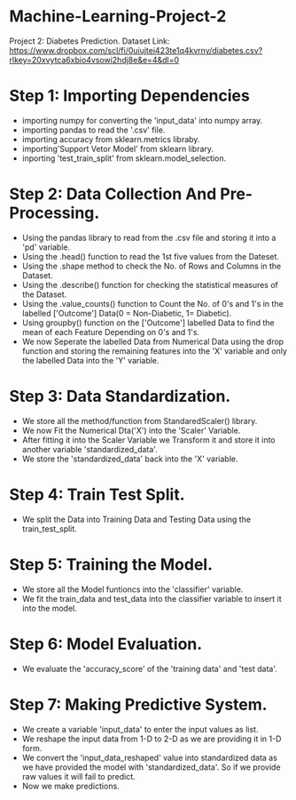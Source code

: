 # Machine-Learning-Project-2
Project 2: Diabetes Prediction.
Dataset Link: https://www.dropbox.com/scl/fi/0uiujtei423te1q4kvrny/diabetes.csv?rlkey=20xvytca6xbio4vsowi2hdj8e&e=4&dl=0 

# Step 1: Importing Dependencies
* importing numpy for converting the 'input_data' into numpy array.
* importing pandas to read the '.csv' file.
* importing accuracy from sklearn.metrics libraby.
* importing'Support Vetor Model' from sklearn library.
* inporting 'test_train_split' from sklearn.model_selection.

# Step 2: Data Collection And Pre-Processing.
* Using the pandas library to read from the .csv file and storing it into a 'pd' variable.
* Using the .head() function to read the 1st five values from the Dateset.
* Using the .shape method to check the No. of Rows and Columns in the Dataset.
* Using the .describe() function for checking the statistical measures of the Dataset.
* Using the .value_counts() function to Count the No. of 0's and 1's in the labelled ['Outcome'] Data(0 = Non-Diabetic, 1= Diabetic).
* Using groupby() function on the ['Outcome'] labelled Data to find the mean of each Feature Depending on 0's and 1's.
* We now Seperate the labelled Data from Numerical Data using the drop function and storing the remaining features into the 'X' variable and only the labelled Data into the 'Y' variable.

# Step 3: Data Standardization.
* We store all the method/function from StandaredScaler() library.
* We now Fit the Numerical Dta('X') into the 'Scaler' Variable.
* After fitting it into the Scaler Variable we Transform it and store it into another variable 'standardized_data'.
* We store the 'standardized_data' back into the 'X' variable.

# Step 4: Train Test Split.
* We split the Data into Training Data and Testing Data using the train_test_split.

# Step 5: Training the Model.
* We store all the Model funtioncs into the 'classifier' variable.
* We fit the train_data and test_data into the classifier variable to insert it into the model.

# Step 6: Model Evaluation.
* We evaluate the 'accuracy_score' of the 'training data' and 'test data'.

# Step 7: Making Predictive System.
* We create a variable 'input_data' to enter the input values as list.
* We reshape the input data from 1-D to 2-D as we are providing it in 1-D form.
* We convert the 'input_data_reshaped' value into standardized data as we have provided the model with 'standardized_data'. So if we provide raw values it will fail to predict.
* Now we make predictions.
